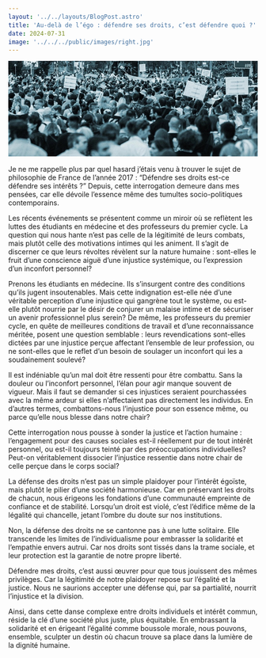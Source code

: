 ```yaml
---
layout: '../../layouts/BlogPost.astro'
title: 'Au-delà de l’égo : défendre ses droits, c’est défendre quoi ?'
date: 2024-07-31
image: '../../../public/images/right.jpg'
---
```

![](../../../public/images/right.jpg)

Je ne me rappelle plus par quel hasard j’étais venu à trouver le  sujet de philosophie de France de l’année 2017 : “Défendre ses droits  est-ce défendre ses intérêts ?” Depuis, cette interrogation demeure dans  mes pensées, car elle dévoile l’essence même des tumultes  socio-politiques contemporains.

Les récents événements se présentent comme un miroir où se reflètent  les luttes des étudiants en médecine et des professeurs du premier  cycle. La question qui nous hante n’est pas celle de la légitimité de  leurs combats, mais plutôt celle des motivations intimes qui les  animent. Il s’agit de discerner ce que leurs révoltes révèlent sur la  nature humaine : sont-elles le fruit d’une conscience aiguë d’une  injustice systémique, ou l’expression d’un inconfort personnel?

Prenons les étudiants en médecine. Ils s’insurgent contre des  conditions qu’ils jugent insoutenables. Mais cette indignation est-elle  née d’une véritable perception d’une injustice qui gangrène tout le  système, ou est-elle plutôt nourrie par le désir de conjurer un malaise  intime et de sécuriser un avenir professionnel plus serein? De même, les  professeurs du premier cycle, en quête de meilleures conditions de  travail et d’une reconnaissance méritée, posent une question semblable :  leurs revendications sont-elles dictées par une injustice perçue  affectant l’ensemble de leur profession, ou ne sont-elles que le reflet  d’un besoin de soulager un inconfort qui les a soudainement soulevé?

Il est indéniable qu’un mal doit être ressenti pour être combattu.  Sans la douleur ou l’inconfort personnel, l’élan pour agir manque  souvent de vigueur. Mais il faut se demander si ces injustices seraient  pourchassées avec la même ardeur si elles n’affectaient pas directement  les individus. En d’autres termes, combattons-nous l’injustice pour son  essence même, ou parce qu’elle nous blesse dans notre chair?

Cette interrogation nous pousse à sonder la justice et l’action  humaine : l’engagement pour des causes sociales est-il réellement pur de  tout intérêt personnel, ou est-il toujours teinté par des  préoccupations individuelles? Peut-on véritablement dissocier  l’injustice ressentie dans notre chair de celle perçue dans le corps  social?

La défense des droits n’est pas un simple plaidoyer pour l’intérêt  égoïste, mais plutôt le pilier d’une société harmonieuse. Car en  préservant les droits de chacun, nous érigeons les fondations d’une  communauté empreinte de confiance et de stabilité. Lorsqu’un droit est  violé, c’est l’édifice même de la légalité qui chancelle, jetant l’ombre  du doute sur nos institutions.

Non, la défense des droits ne se cantonne pas à une lutte solitaire.  Elle transcende les limites de l’individualisme pour embrasser la  solidarité et l’empathie envers autrui. Car nos droits sont tissés dans  la trame sociale, et leur protection est la garantie de notre propre  liberté.

Défendre mes droits, c’est aussi œuvrer pour que tous jouissent des  mêmes privilèges. Car la légitimité de notre plaidoyer repose sur  l’égalité et la justice. Nous ne saurions accepter une défense qui, par  sa partialité, nourrit l’injustice et la division.

Ainsi, dans cette danse complexe entre droits individuels et intérêt  commun, réside la clé d’une société plus juste, plus équitable. En  embrassant la solidarité et en érigeant l’égalité comme boussole morale,  nous pouvons, ensemble, sculpter un destin où chacun trouve sa place  dans la lumière de la dignité humaine.
